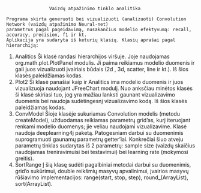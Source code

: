					Vaizdų atpažinimo tinklo analitika

    Programa skirta generuoti bei vizualizuoti (analizuoti) Convolution Network (vaizdų atpažinimo Neural-net) 
    parametrus pagal pageidavimą, nusakančius modelio efektyvumą: recall, accuracy, precision, f1 ir kt.
	Aplikacija yra sudaryta iš keturių klasių. Klasių aprašai pagal hierarchiją:
1. Analitics
Ši klasė randasi hierarchijos viršuje. Joje naudojamas org.math.plot.PlotPanel modulis. Ji paima reikiamus modelio duomenis ir gali juos vizualizuoti įvairiais būdais (2d , 3d, scatter, line ir kt.). Iš šios klasės paleidžiamas kodas.
2. Plot2
Ši klasė panašiai kaip ir Analitics ima modelio duomenis ir juos vizualizuoja naudojant JFreeChart modulį. Nuo anksčiau minėtos klasės ši klasė skiriasi tuo, jog yra mažiau lanksti gaunant vizualizavimo duomenis bei naudoja sudėtingesnį vizualizavimo kodą. Iš šios klasės paleidžiamas kodas.
3. ConvModel
Šioje klasėje sukuriamas Convolution modelis (metodu createModel), užduodamas reikiamas parametrų grid’as, kurį iteruojant renkami modelio duomenys; jie veliau naudojami vizualizavime. Klasė naudoja deeplearning4j paketą. Patogesniam darbui su duomenimis suprogramuoti gaunamų parametrų getter’iai. Konkrečiai šiuo atveju parametrų tinklas sudarytas iš 2 parametrų: sample size (vaizdų skaičius naudojamas treniravimuisi bei testavimui) bei learning rate (mokymosi greitis).
4. SortRange
Į šią klasę sudėti pagalbiniai metodai darbui su duomenimis, grid’o sukūrimui, double reikšmių masyvų apvalinimui, įvairios masyvų rūšiavimo implementacijos: range(start, stop, step), round_(ArrayList), sort(ArrayList).
